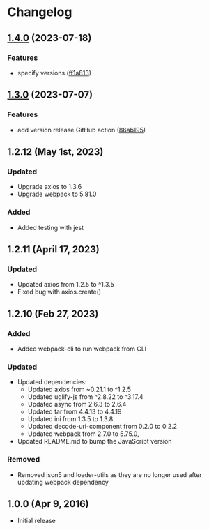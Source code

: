 # Changelog

## [1.4.0](https://github.com/zuzanawangle/buttercms-js/compare/v1.3.0...v1.4.0) (2023-07-18)


### Features

* specify versions ([ff1a813](https://github.com/zuzanawangle/buttercms-js/commit/ff1a81309ebe7177a30dd2d6da94940904399db1))

## [1.3.0](https://github.com/zuzanawangle/buttercms-js/compare/v1.2.12...v1.3.0) (2023-07-07)


### Features

* add version release GitHub action ([86ab195](https://github.com/zuzanawangle/buttercms-js/commit/86ab195b2ee0a08eb687bbc816ab1a1b1a6e7677))

## 1.2.12 (May 1st, 2023)

### Updated
- Upgrade axios to 1.3.6
- Upgrade webpack to 5.81.0

### Added
- Added testing with jest

## 1.2.11 (April 17, 2023)

### Updated
- Updated axios from 1.2.5 to ^1.3.5
- Fixed bug with axios.create()

## 1.2.10 (Feb 27, 2023)

### Added

- Added webpack-cli to run webpack from CLI

### Updated

- Updated dependencies:
  - Updated axios from ~0.21.1 to ^1.2.5
  - Updated uglify-js from ^2.8.22 to ^3.17.4
  - Updated async from 2.6.3 to 2.6.4
  - Updated tar from 4.4.13 to 4.4.19
  - Updated ini from 1.3.5 to 1.3.8
  - Updated decode-uri-component from 0.2.0 to 0.2.2
  - Updated webpack from 2.7.0 to 5.75.0,
- Updated README.md to bump the JavaScript version

### Removed

- Removed json5 and loader-utils as they are no longer used after updating webpack dependency

## 1.0.0 (Apr 9, 2016)

- Initial release
